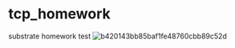 # tcp_homework
substrate homework
test
![b420143bb85baf1fe48760cbb89c52d](https://user-images.githubusercontent.com/64306680/138798167-2f6b8cd6-60c4-4f39-9806-c61af3223bb4.png)
